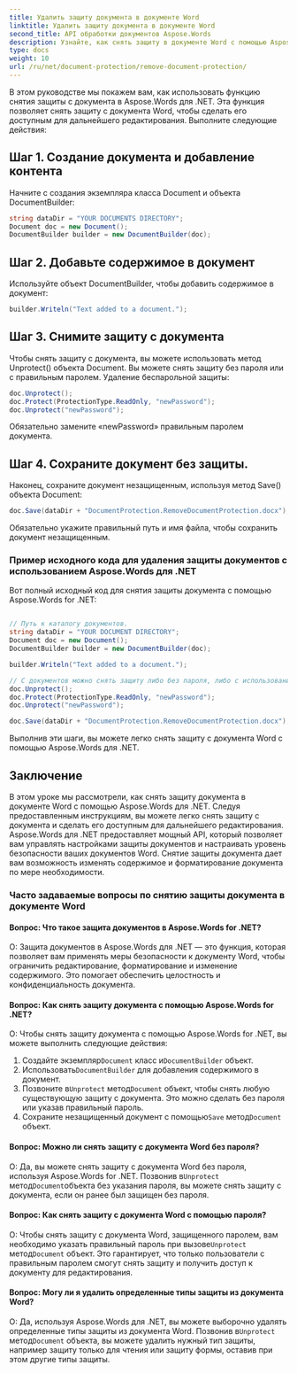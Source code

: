 ```yaml
---
title: Удалить защиту документа в документе Word
linktitle: Удалить защиту документа в документе Word
second_title: API обработки документов Aspose.Words
description: Узнайте, как снять защиту в документе Word с помощью Aspose.Words для .NET.
type: docs
weight: 10
url: /ru/net/document-protection/remove-document-protection/
---
```

В этом руководстве мы покажем вам, как использовать функцию снятия защиты с документа в Aspose.Words для .NET. Эта функция позволяет снять защиту с документа Word, чтобы сделать его доступным для дальнейшего редактирования. Выполните следующие действия:

## Шаг 1. Создание документа и добавление контента

Начните с создания экземпляра класса Document и объекта DocumentBuilder:

```csharp
string dataDir = "YOUR DOCUMENTS DIRECTORY";
Document doc = new Document();
DocumentBuilder builder = new DocumentBuilder(doc);
```

## Шаг 2. Добавьте содержимое в документ

Используйте объект DocumentBuilder, чтобы добавить содержимое в документ:

```csharp
builder.Writeln("Text added to a document.");
```

## Шаг 3. Снимите защиту с документа

Чтобы снять защиту с документа, вы можете использовать метод Unprotect() объекта Document. Вы можете снять защиту без пароля или с правильным паролем. Удаление беспарольной защиты:

```csharp
doc.Unprotect();
doc.Protect(ProtectionType.ReadOnly, "newPassword");
doc.Unprotect("newPassword");
```

Обязательно замените «newPassword» правильным паролем документа.

## Шаг 4. Сохраните документ без защиты.

Наконец, сохраните документ незащищенным, используя метод Save() объекта Document:

```csharp
doc.Save(dataDir + "DocumentProtection.RemoveDocumentProtection.docx");
```

Обязательно укажите правильный путь и имя файла, чтобы сохранить документ незащищенным.

### Пример исходного кода для удаления защиты документов с использованием Aspose.Words для .NET

Вот полный исходный код для снятия защиты документа с помощью Aspose.Words for .NET:

```csharp

// Путь к каталогу документов.
string dataDir = "YOUR DOCUMENT DIRECTORY";
Document doc = new Document();
DocumentBuilder builder = new DocumentBuilder(doc);

builder.Writeln("Text added to a document.");

// С документов можно снять защиту либо без пароля, либо с использованием правильного пароля.
doc.Unprotect();
doc.Protect(ProtectionType.ReadOnly, "newPassword");
doc.Unprotect("newPassword");

doc.Save(dataDir + "DocumentProtection.RemoveDocumentProtection.docx");

```

Выполнив эти шаги, вы можете легко снять защиту с документа Word с помощью Aspose.Words для .NET.

## Заключение

В этом уроке мы рассмотрели, как снять защиту документа в документе Word с помощью Aspose.Words для .NET. Следуя предоставленным инструкциям, вы можете легко снять защиту с документа и сделать его доступным для дальнейшего редактирования. Aspose.Words для .NET предоставляет мощный API, который позволяет вам управлять настройками защиты документов и настраивать уровень безопасности ваших документов Word. Снятие защиты документа дает вам возможность изменять содержимое и форматирование документа по мере необходимости.

### Часто задаваемые вопросы по снятию защиты документа в документе Word

#### Вопрос: Что такое защита документов в Aspose.Words for .NET?

О: Защита документов в Aspose.Words для .NET — это функция, которая позволяет вам применять меры безопасности к документу Word, чтобы ограничить редактирование, форматирование и изменение содержимого. Это помогает обеспечить целостность и конфиденциальность документа.

#### Вопрос: Как снять защиту документа с помощью Aspose.Words for .NET?

О: Чтобы снять защиту документа с помощью Aspose.Words for .NET, вы можете выполнить следующие действия:
1.  Создайте экземпляр`Document` класс и`DocumentBuilder` объект.
2.  Использовать`DocumentBuilder` для добавления содержимого в документ.
3.  Позвоните в`Unprotect` метод`Document` объект, чтобы снять любую существующую защиту с документа. Это можно сделать без пароля или указав правильный пароль.
4.  Сохраните незащищенный документ с помощью`Save` метод`Document` объект.

#### Вопрос: Можно ли снять защиту с документа Word без пароля?

 О: Да, вы можете снять защиту с документа Word без пароля, используя Aspose.Words for .NET. Позвонив в`Unprotect` метод`Document`объекта без указания пароля, вы можете снять защиту с документа, если он ранее был защищен без пароля.

#### Вопрос: Как снять защиту с документа Word с помощью пароля?

 О: Чтобы снять защиту с документа Word, защищенного паролем, вам необходимо указать правильный пароль при вызове`Unprotect` метод`Document` объект. Это гарантирует, что только пользователи с правильным паролем смогут снять защиту и получить доступ к документу для редактирования.

#### Вопрос: Могу ли я удалить определенные типы защиты из документа Word?

 О: Да, используя Aspose.Words для .NET, вы можете выборочно удалять определенные типы защиты из документа Word. Позвонив в`Unprotect` метод`Document` объекта, вы можете удалить нужный тип защиты, например защиту только для чтения или защиту формы, оставив при этом другие типы защиты.
